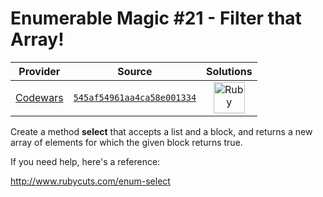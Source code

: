 [_metadata_:generated]: - "true"

# Enumerable Magic #21 - Filter that Array!

<!-- INFO TABLE BEGIN -->

| Provider                                        | Source                                                                               | Solutions                                                                                                                                  |
| :---------------------------------------------: | :----------------------------------------------------------------------------------: | :----------------------------------------------------------------------------------------------------------------------------------------: |
| [Codewars](../../../docs/providers/Codewars.md) | [`545af54961aa4ca58e001334`](https://www.codewars.com/kata/545af54961aa4ca58e001334) | [<img src="https://res.cloudinary.com/rascaltwo/image/upload/v1631924090/ruby_v4klwh.svg" alt="Ruby" title="Ruby" width="50" />](solve.rb) |

<!-- INFO TABLE END -->

Create a method **select** that accepts a list and a block, and returns a new array of elements for which the given block returns true.

If you need help, here's a reference:

http://www.rubycuts.com/enum-select
